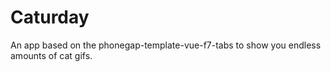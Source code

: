# Caturday
An app based on the phonegap-template-vue-f7-tabs to show you endless amounts of cat gifs. 
